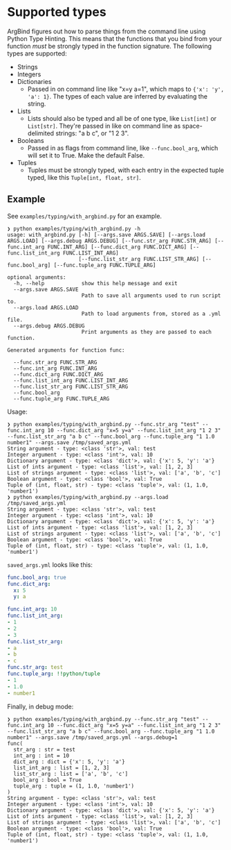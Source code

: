 # Supported types

ArgBind figures out how to parse things from the command line using
Python Type Hinting. This means that the functions that you bind
from your function *must* be strongly typed in the function
signature. The following types are supported:

- Strings
- Integers
- Dictionaries 
    - Passed in on command line like "x=y a=1", which maps to `{'x': 'y', 'a': 1}`. The types of each value are inferred by evaluating the
    string.
- Lists
    - Lists should also be typed and all be of one type, like `List[int]` or `List[str]`. They're passed in like on command line as space-delimited strings: "a b c", or "1 2 3".
- Booleans
    - Passed in as flags from command line, like `--func.bool_arg`, which will set it to True. Make the default False.
- Tuples
    - Tuples must be strongly typed, with each entry in the expected tuple typed, like this `Tuple[int, float, str]`.

## Example

See `examples/typing/with_argbind.py` for an example.

```
❯ python examples/typing/with_argbind.py -h
usage: with_argbind.py [-h] [--args.save ARGS.SAVE] [--args.load ARGS.LOAD] [--args.debug ARGS.DEBUG] [--func.str_arg FUNC.STR_ARG] [--func.int_arg FUNC.INT_ARG] [--func.dict_arg FUNC.DICT_ARG] [--func.list_int_arg FUNC.LIST_INT_ARG]
                       [--func.list_str_arg FUNC.LIST_STR_ARG] [--func.bool_arg] [--func.tuple_arg FUNC.TUPLE_ARG]

optional arguments:
  -h, --help            show this help message and exit
  --args.save ARGS.SAVE
                        Path to save all arguments used to run script to.
  --args.load ARGS.LOAD
                        Path to load arguments from, stored as a .yml file.
  --args.debug ARGS.DEBUG
                        Print arguments as they are passed to each function.

Generated arguments for function func:

  --func.str_arg FUNC.STR_ARG
  --func.int_arg FUNC.INT_ARG
  --func.dict_arg FUNC.DICT_ARG
  --func.list_int_arg FUNC.LIST_INT_ARG
  --func.list_str_arg FUNC.LIST_STR_ARG
  --func.bool_arg
  --func.tuple_arg FUNC.TUPLE_ARG
```

Usage:

```
❯ python examples/typing/with_argbind.py --func.str_arg "test" --func.int_arg 10 --func.dict_arg "x=5 y=a" --func.list_int_arg "1 2 3" --func.list_str_arg "a b c" --func.bool_arg --func.tuple_arg "1 1.0 number1" --args.save /tmp/saved_args.yml
String argument - type: <class 'str'>, val: test
Integer argument - type: <class 'int'>, val: 10
Dictionary argument - type: <class 'dict'>, val: {'x': 5, 'y': 'a'}
List of ints argument - type: <class 'list'>, val: [1, 2, 3]
List of strings argument - type: <class 'list'>, val: ['a', 'b', 'c']
Boolean argument - type: <class 'bool'>, val: True
Tuple of (int, float, str) - type: <class 'tuple'>, val: (1, 1.0, 'number1')
❯ python examples/typing/with_argbind.py --args.load /tmp/saved_args.yml
String argument - type: <class 'str'>, val: test
Integer argument - type: <class 'int'>, val: 10
Dictionary argument - type: <class 'dict'>, val: {'x': 5, 'y': 'a'}
List of ints argument - type: <class 'list'>, val: [1, 2, 3]
List of strings argument - type: <class 'list'>, val: ['a', 'b', 'c']
Boolean argument - type: <class 'bool'>, val: True
Tuple of (int, float, str) - type: <class 'tuple'>, val: (1, 1.0, 'number1')
```

`saved_args.yml` looks like this:

```yaml
func.bool_arg: true
func.dict_arg:
  x: 5
  y: a

func.int_arg: 10
func.list_int_arg:
- 1
- 2
- 3
func.list_str_arg:
- a
- b
- c
func.str_arg: test
func.tuple_arg: !!python/tuple
- 1
- 1.0
- number1
```

Finally, in debug mode:

```
❯ python examples/typing/with_argbind.py --func.str_arg "test" --func.int_arg 10 --func.dict_arg "x=5 y=a" --func.list_int_arg "1 2 3" --func.list_str_arg "a b c" --func.bool_arg --func.tuple_arg "1 1.0 number1" --args.save /tmp/saved_args.yml --args.debug=1
func(
  str_arg : str = test
  int_arg : int = 10
  dict_arg : dict = {'x': 5, 'y': 'a'}
  list_int_arg : list = [1, 2, 3]
  list_str_arg : list = ['a', 'b', 'c']
  bool_arg : bool = True
  tuple_arg : tuple = (1, 1.0, 'number1')
)
String argument - type: <class 'str'>, val: test
Integer argument - type: <class 'int'>, val: 10
Dictionary argument - type: <class 'dict'>, val: {'x': 5, 'y': 'a'}
List of ints argument - type: <class 'list'>, val: [1, 2, 3]
List of strings argument - type: <class 'list'>, val: ['a', 'b', 'c']
Boolean argument - type: <class 'bool'>, val: True
Tuple of (int, float, str) - type: <class 'tuple'>, val: (1, 1.0, 'number1')
```
